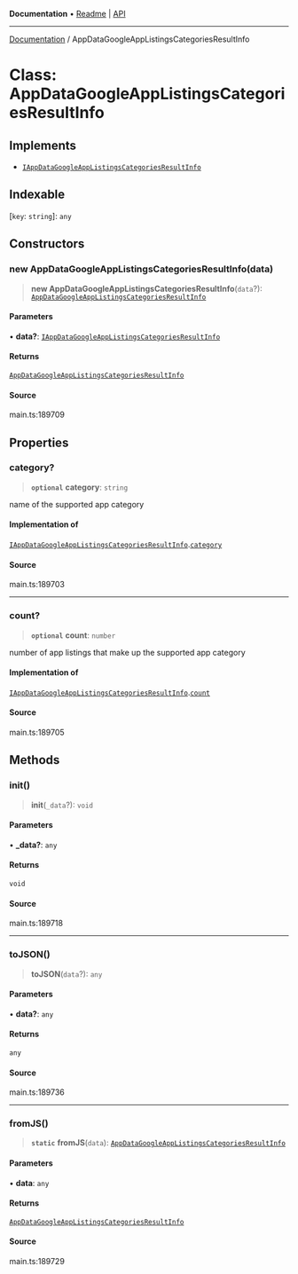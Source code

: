 **Documentation** • [Readme](../README.md) \| [API](../globals.md)

***

[Documentation](../README.md) / AppDataGoogleAppListingsCategoriesResultInfo

# Class: AppDataGoogleAppListingsCategoriesResultInfo

## Implements

- [`IAppDataGoogleAppListingsCategoriesResultInfo`](../interfaces/IAppDataGoogleAppListingsCategoriesResultInfo.md)

## Indexable

 \[`key`: `string`\]: `any`

## Constructors

### new AppDataGoogleAppListingsCategoriesResultInfo(data)

> **new AppDataGoogleAppListingsCategoriesResultInfo**(`data`?): [`AppDataGoogleAppListingsCategoriesResultInfo`](AppDataGoogleAppListingsCategoriesResultInfo.md)

#### Parameters

• **data?**: [`IAppDataGoogleAppListingsCategoriesResultInfo`](../interfaces/IAppDataGoogleAppListingsCategoriesResultInfo.md)

#### Returns

[`AppDataGoogleAppListingsCategoriesResultInfo`](AppDataGoogleAppListingsCategoriesResultInfo.md)

#### Source

main.ts:189709

## Properties

### category?

> **`optional`** **category**: `string`

name of the supported app category

#### Implementation of

[`IAppDataGoogleAppListingsCategoriesResultInfo`](../interfaces/IAppDataGoogleAppListingsCategoriesResultInfo.md).[`category`](../interfaces/IAppDataGoogleAppListingsCategoriesResultInfo.md#category)

#### Source

main.ts:189703

***

### count?

> **`optional`** **count**: `number`

number of app listings that make up the supported app category

#### Implementation of

[`IAppDataGoogleAppListingsCategoriesResultInfo`](../interfaces/IAppDataGoogleAppListingsCategoriesResultInfo.md).[`count`](../interfaces/IAppDataGoogleAppListingsCategoriesResultInfo.md#count)

#### Source

main.ts:189705

## Methods

### init()

> **init**(`_data`?): `void`

#### Parameters

• **\_data?**: `any`

#### Returns

`void`

#### Source

main.ts:189718

***

### toJSON()

> **toJSON**(`data`?): `any`

#### Parameters

• **data?**: `any`

#### Returns

`any`

#### Source

main.ts:189736

***

### fromJS()

> **`static`** **fromJS**(`data`): [`AppDataGoogleAppListingsCategoriesResultInfo`](AppDataGoogleAppListingsCategoriesResultInfo.md)

#### Parameters

• **data**: `any`

#### Returns

[`AppDataGoogleAppListingsCategoriesResultInfo`](AppDataGoogleAppListingsCategoriesResultInfo.md)

#### Source

main.ts:189729
